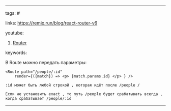 ____

tags: #

links: https://remix.run/blog/react-router-v6

youtube: 
1. [Router](https://www.youtube.com/watch?v=j_RIqH9NwW0)

keywords:

В Route можно передать параметры:
~~~
<Route path="/people/:id"
	render={({match}) => <p> {match.params.id} </p> } />

:id может быть любой строкой , которая идёт после /people /

Если не установить exact , то путь /people будет срабатывать всегда , когда срабатывает /people/:id
~~~
_____

